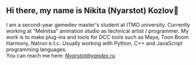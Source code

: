 ## Hi there, my name is Nikita (Nyarstot) Kozlov👋

I am a second-year gamedev master's student at ITMO university. Currently working at "Melnitsa" animation studio as technical artist / programmer.
My work is to make plug-ins and tools for DCC tools such as Maya, Toon Boom Harmony, Natron e.t.c. Usually working with Python, C++ and JavaScript programming languages. 
<br>
You can reach me here: *Nyarstot@yandex.ru*


<!-- I am interested in graphics, game and GUI programming.

- I'm currently studying in ITMO University.
- I’m currently learning OpenGL.
- I’m looking to collaborate on gamedev.
- How to reach me: Nyarstot@yandex.ru
 -->
<!--
**Nyarstot/nyarstot** is a ✨ _special_ ✨ repository because its `README.md` (this file) appears on your GitHub profile.

Here are some ideas to get you started:

- 🔭 I’m currently working on ...
- 🌱 I’m currently learning ...
- 👯 I’m looking to collaborate on ...
- 🤔 I’m looking for help with ...
- 💬 Ask me about ...
- 📫 How to reach me: ...
- 😄 Pronouns: ...
- ⚡ Fun fact: ...
-->
